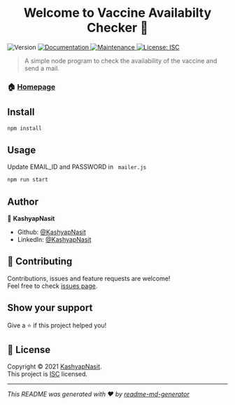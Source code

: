 <h1 align="center">Welcome to Vaccine Availabilty Checker 👋</h1>
<p>
  <img alt="Version" src="https://img.shields.io/badge/version-1.0.0-blue.svg?cacheSeconds=2592000" />
  <a href="https://github.com/KashyapNasit/vaccine-availability-checker#readme" target="_blank">
    <img alt="Documentation" src="https://img.shields.io/badge/documentation-yes-brightgreen.svg" />
  </a>
  <a href="https://github.com/KashyapNasit/vaccine-availability-checker/graphs/commit-activity" target="_blank">
    <img alt="Maintenance" src="https://img.shields.io/badge/Maintained%3F-yes-green.svg" />
  </a>
  <a href="https://github.com/KashyapNasit/vaccine-availability-checker/blob/master/LICENSE" target="_blank">
    <img alt="License: ISC" src="https://img.shields.io/github/license/KashyapNasit/Vaccine Availabilty Checker" />
  </a>
</p>

> A simple node program to check the availability of the vaccine and send a mail.

### 🏠 [Homepage](https://github.com/KashyapNasit/vaccine-availability-checker#readme)

## Install

```sh
npm install
```

## Usage

Update EMAIL_ID and PASSWORD in ```
mailer.js```

```sh
npm run start
```

## Author

👤 **KashyapNasit**

* Github: [@KashyapNasit](https://github.com/KashyapNasit)
* LinkedIn: [@KashyapNasit](https://linkedin.com/in/KashyapNasit)

## 🤝 Contributing

Contributions, issues and feature requests are welcome!<br />Feel free to check [issues page](https://github.com/KashyapNasit/vaccine-availability-checker/issues). 

## Show your support

Give a ⭐️ if this project helped you!

## 📝 License

Copyright © 2021 [KashyapNasit](https://github.com/KashyapNasit).<br />
This project is [ISC](https://github.com/KashyapNasit/vaccine-availability-checker/blob/master/LICENSE) licensed.

***
_This README was generated with ❤️ by [readme-md-generator](https://github.com/kefranabg/readme-md-generator)_
